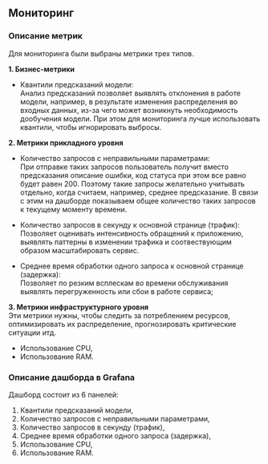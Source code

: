 ## Мониторинг

### Описание метрик

Для мониторинга были выбраны метрики трех типов.

__1. Бизнес-метрики__
- Квантили предсказаний модели:<br>
Анализ предсказаний позволяет выявлять отклонения в работе модели, например,
в результате изменения распределения во входных данных, из-за чего может возникнуть необходимость дообучения модели. При этом для мониторинга лучше использовать квантили, чтобы игнорировать выбросы.

__2. Метрики прикладного уровня__
- Количество запросов с неправильными параметрами:<br>
При отправке таких запросов пользователь получит вместо предсказания описание ошибки, 
код статуса при этом все равно будет равен 200.
Поэтому такие запросы желательно учитывать отдельно,
когда считаем, например, среднее предсказание. 
В связи с этим на дашборде показываем общее количество таких запросов к текущему моменту времени.

- Количество запросов в секунду к основной странице (трафик):<br>
Позволяет оценивать интенсивность обращений к приложению,
выявлять паттерны в изменении трафика и соотвествующим образом масштабировать сервис. 

- Среднее время обработки одного запроса к основной странице (задержка):<br>
Позволяет по резким всплескам во времени обслуживания выявлять перегруженность или 
сбои в работе сервиса;

__3. Метрики инфраструктурного уровня__<br>
Эти метрики нужны, чтобы следить за потреблением ресурсов, оптимизировать их распределение,
прогнозировать критические ситуации итд.
- Использование CPU,
- Использование RAM.


### Описание дашборда в Grafana

Дашборд состоит из 6 панелей:
1. Квантили предсказаний модели,
2. Количество запросов с неправильными параметрами,
3. Количество запросов в секунду (трафик),
4. Среднее время обработки одного запроса (задержка),
5. Использование CPU,
6. Использование RAM.
